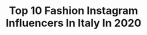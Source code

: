 ---
title: Top 10 Fashion Instagram Influencers In Italy In 2020
description: >-
  Find top fashion Instagram influencers in Italy in 2020. Most popular hashtags: #fashion #italy #iorestoacasa #style.
platform: Instagram
profiles:
  - username: "nicolebuttafoco"
    fullname: >-
      ⭐Nicole Buttafoco⭐
    location: "Italy"
    followers: 29932
    engagement: 1074
    commentsToLikes: 0.068646
    id: ck6uekji2rgvg0j71lc35gyi8
    verified: false
    hashtags: "#potrait, #mood, #verona, #bikini"
  - username: "anna.targa"
    fullname: >-
      Anna Targa
    location: "Italy"
    followers: 27402
    engagement: 757
    commentsToLikes: 0.096262
    id: ck5bve8lyjhgf0i11sr9hcw8q
    verified: false
    hashtags: "#myself, #portraits, #portraitartist, #cityports"
  - username: "siledona"
    fullname: >-
      Sile
    location: "Italy"
    followers: 15369
    engagement: 1625
    commentsToLikes: 0.562798
    id: ck13byiddxrgy0i1987nbvc01
    verified: false
    hashtags: "#byechristmas, #lombardia, #prayforitaly, #favplace"
  - username: "angelicaceci95"
    fullname: >-
      Angelica 💙
    location: "Italy"
    followers: 3037
    engagement: 3177
    commentsToLikes: 0.115896
    id: ck8t5wrudbi500j78diegkd83
    verified: false
    hashtags: "#fititalia, #style, #beauty, #health"
  - username: "bronze_bombshel"
    fullname: >-
      Shelby Ivey Christie
    location: "Italy"
    followers: 15704
    engagement: 1394
    commentsToLikes: 0.098166
    id: ck6uctqsnhgjw0j71lwihd240
    verified: false
    hashtags: "#internationalwomensday"
  - username: "most703"
    fullname: >-
      Masha
    location: "Italy"
    followers: 20423
    engagement: 940
    commentsToLikes: 0.069053
    id: ck6u7758kjv990j7146jvnhj8
    verified: false
    hashtags: "#22weekspregnant, #22, #24, #restiamoacasa"
  - username: "janeta_ker"
    fullname: >-
      Janeta Ker
    location: "Italy"
    followers: 142996
    engagement: 729
    commentsToLikes: 0.159584
    id: ck13c8gcgz3nh0i19u53ejmnq
    verified: false
    hashtags: "#happybirthday, #oneweek, #uncle, #lottery"
  - username: "omarspaneshi"
    fullname: >-
      𝗠𝗘𝗡'𝗦 𝗙𝗔𝗦𝗛𝗜𝗢𝗡 | 𝗢𝗠𝗔𝗥 🇦🇱🇮🇹
    location: "Italy"
    followers: 80890
    engagement: 585
    commentsToLikes: 0.072135
    id: ck14h3ixq8d9v0i19sh0wqibt
    verified: false
    hashtags: "#poweryourstyle, #interrogazione, #instagram, #cinese"
  - username: "tamershwaiter"
    fullname: >-
      Tamer Shwaiter|تامر شويطر
    location: "Italy"
    followers: 20306
    engagement: 950
    commentsToLikes: 0.054298
    id: ck5hrllznv2iz0i11wc3nrs7v
    verified: false
    hashtags: "#happynewyear, #2020"
  - username: "giorgiosolfrizzii"
    fullname: >-
      Giorgio Solfrizzi
    location: "Italy"
    followers: 38784
    engagement: 579
    commentsToLikes: 0.117654
    id: ck5zs2lzcxpge0i14xldkabif
    verified: false
    hashtags: "#neilbarrett, #mfw, #etroman, #diadora"
---